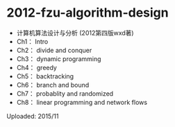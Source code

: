 # 2012-fzu-algorithm-design

- 计算机算法设计与分析 (2012第四版wxd著)
- Ch1： Intro
- Ch2： divide and conquer
- Ch3： dynamic programming
- Ch4： greedy
- Ch5： backtracking
- Ch6： branch and bound
- Ch7： probablity and randomized
- Ch8： linear programming and network flows

Uploaded: 2015/11

